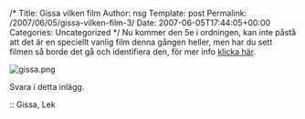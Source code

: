 /*
 Title: Gissa vilken film
 Author: nsg
 Template: post
 Permalink: /2007/06/05/gissa-vilken-film-3/
 Date: 2007-06-05T17:44:05+00:00
 Categories: Uncategorized
*/
Nu kommer den 5e i ordningen, kan inte påstå att det är en speciellt vanlig film denna gången heller, men har du sett filmen så borde det gå och identifiera den, för mer info [klicka här][1].

<div class="middle">
  <img src='http://cdn.junkpile.se/2007/06/gissa.png' alt='gissa.png' />
</div>

Svara i detta inlägg.

:: Gissa, Lek

<small></small>

 [1]: http://junkpile.se/~s/wp/2007/04/gissa-filmenserienkaraktaren/